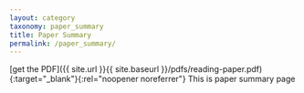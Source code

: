 ```yaml
---
layout: category
taxonomy: paper_summary
title: Paper Summary
permalink: /paper_summary/
---
```

[get the PDF]({{ site.url }}{{ site.baseurl }}/pdfs/reading-paper.pdf){:target="_blank"}{:rel="noopener noreferrer"}
This is paper summary page
